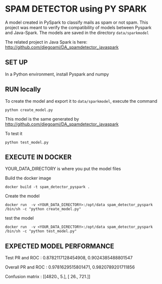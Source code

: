 SPAM DETECTOR using PY SPARK
=========================

A model created in PySpark to classify mails as spam or not spam.
This project was meant to verify the compatibility of models between Pyspark and Java-Spark.
The models are saved in the directory `data/sparkmodel`

The related project in Java Spark is here: http://github.com/diegoami/DA_spamdetector_javaspark


## SET UP

In a Python environment, install Pyspark and numpy 

## RUN locally

To create the model and export it to `data/sparkmodel`, execute the command

```
python create_model.py
```

This model is the same generated by http://github.com/diegoami/DA_spamdetector_javaspark

To test it

```
python test_model.py
```

## EXECUTE IN DOCKER

YOUR_DATA_DIRECTORY is where you put the model files

Build the docker image

```
docker build -t spam_detector_pyspark . 
```

Create the model
```
docker run  -v <YOUR_DATA_DIRECTORY>:/opt/data spam_detector_pyspark /bin/sh -c "python create_model.py"
```

test the model
```
docker run  -v <YOUR_DATA_DIRECTORY>:/opt/data spam_detector_pyspark /bin/sh -c "python test_model.py"
```

## EXPECTED MODEL PERFORMANCE

Test PR and ROC : 0.8782117128454908, 0.9024385488801547                        

Overall PR and ROC : 0.9781629515801471, 0.9820789201711856

Confusion matrix : 
[[4820.,    5.],
 [  26.,  721.]]
